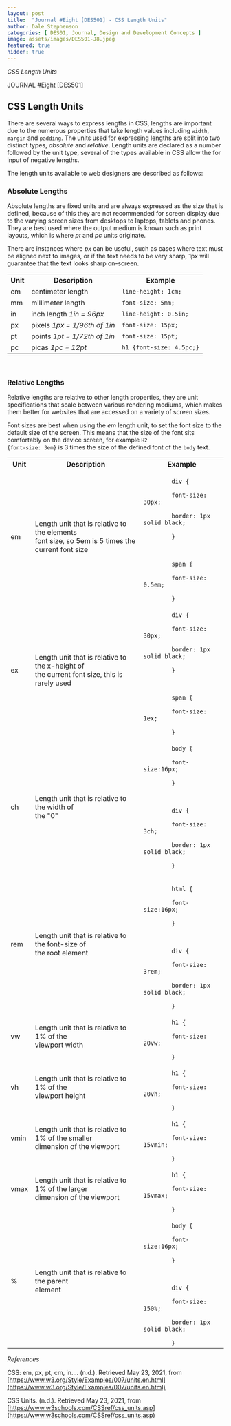 ```yaml
---
layout: post
title:  "Journal #Eight [DES501] - CSS Length Units" 
author: Dale Stephenson
categories: [ DES01, Journal, Design and Development Concepts ]
image: assets/images/DES501-J8.jpeg
featured: true
hidden: true
---
```

<i>CSS Length Units</i>

JOURNAL #Eight [DES501]

<h2>CSS Length Units</h2>
 
There are several ways to express lengths in CSS, lengths are important due to the numerous properties that take length values including <code>width</code>, <code>margin</code> and <code>padding</code>. The units used for expressing lengths are split into two distinct types, <i>absolute</i> and <i>relative</i>. Length units are declared as a number followed by the unit type, several of the types available in CSS allow the for input of negative lengths.
 
The length units available to web designers are described as follows:
 
<h3>Absolute Lengths</h3>
 
Absolute lengths are fixed units and are always expressed as the size that is defined, because of this they are not recommended for screen display due to the varying screen sizes from desktops to laptops, tablets and phones. They are best used where the output medium is known such as print layouts, which is where <i>pt</i> and <i>pc</i> units originate.
 
There are instances where <i>px</i> can be useful, such as cases where text must be aligned next to images, or if the text needs to be very sharp, 1px will guarantee that the text looks sharp on-screen.
 
<table style="width:100%">
  <tr>
    <th>Unit</th>
    <th>Description</th>
    <th>Example</th>
  </tr>
  <tr>
    <td>cm</td>
    <td>centimeter length</td>
    <td><code>line-height: 1cm;</code></td>
  </tr>
  <tr>
    <td>mm</td>
    <td>millimeter length</td>
    <td><code>font-size: 5mm;</code></td>
  </tr>
    <tr>
    <td>in</td>
    <td>inch length <i>1in = 96px</i></td>
    <td><code>line-height: 0.5in;</code></td>
  </tr>
    <tr>
    <td>px</td>
    <td>pixels <i>1px = 1/96th of 1in</i></td>
    <td><code>font-size: 15px;</code></td>
  </tr>
    <tr>
    <td>pt</td>
    <td>points <i>1pt = 1/72th of 1in</i></td>
    <td><code>font-size: 15pt;</code></td>
  </tr>
    <tr>
    <td>pc</td>
    <td>picas <i>1pc = 12pt</i></td>
    <td><code>h1 {font-size: 4.5pc;}</code></td>
  </tr>
 </table>
 <br>
<h3>Relative Lengths</h3>
 
Relative lengths are relative to other length properties, they are unit specifications that scale between various rendering mediums, which makes them better for websites that are accessed on a variety of screen sizes.
 
Font sizes are best when using the <i>em</i> length unit, to set the font size to the default size of the screen. This means that the size of the font sits comfortably on the device screen, for example <code>H2 {font-size: 3em}</code> is 3 times the size of the defined font of the <code>body</code> text.
 
<table style="width:100%" style="text-align: top;">
  <tr>
    <th>Unit</th>
    <th>Description</th>
    <th>Example</th>
  </tr>
  <tr>
    <td>em</td>
    <td>Length unit that is relative to the elements<br> font size, so 5em is 5 times the current font size</td>
    <td><code>
        div {<br>
        font-size: 30px;<br>
        border: 1px solid black;<br>
        }<br>
        <br>
        span {<br>
        font-size: 0.5em;<br>
        }
</code></td>
  </tr>
  <tr>
    <td>ex</td>
    <td>Length unit that is relative to the x-height of<br> the current font size, this is rarely used</td>
    <td><code>
        div {<br>
        font-size: 30px;<br>
        border: 1px solid black;<br>
        }<br>
        <br>
        span {<br>
        font-size: 1ex;<br>
        }
</code></td>
  </tr>
    <tr>
    <td>ch</td>
    <td>Length unit that is relative to the width of<br> the "0"</td>
    <td><code>
        body {<br>
        font-size:16px;<br>
        }<br>
        <br>
        div {<br>
        font-size: 3ch;<br>
        border: 1px solid black;<br>
        }<br>
</code></td>
  </tr>
    <tr>
    <td>rem</td>
    <td>Length unit that is relative to the font-size of<br> the root element</td>
    <td><code>
        html {<br>
        font-size:16px;<br>
        }<br>
        <br>
        div {<br>
        font-size: 3rem;<br>
        border: 1px solid black;<br>
        }
</code></td>
  </tr>
    <tr>
    <td>vw</td>
    <td>Length unit that is relative to 1% of the <br>viewport width</td>
    <td><code>
        h1 {<br>
        font-size: 20vw;<br>
        }
</code></td>
  </tr>
    <tr>
    <td>vh</td>
    <td>Length unit that is relative to 1% of the <br>viewport height</td>
    <td><code>
        h1 {<br>
        font-size: 20vh;<br>
        }
</code></td>
  </tr>
    <tr>
    <td>vmin</td>
    <td>Length unit that is relative to 1% of the smaller<br> dimension of the viewport</td>
    <td><code>
        h1 {<br>
        font-size: 15vmin;<br>
        }
</code></td>
  </tr>
    <tr>
    <td>vmax</td>
    <td>Length unit that is relative to 1% of the larger<br> dimension of the viewport</td>
    <td><code>
        h1 {<br>
        font-size: 15vmax;<br>
        }
</code></td>
  </tr>
    <tr>
    <td>%</td>
    <td>Length unit that is relative to the parent<br> element</td>
    <td><code>
        body {<br>
        font-size:16px;<br>
        }<br>
        <br>
        div {<br>
        font-size: 150%;<br>
        border: 1px solid black;<br>
        }
</code></td>
  </tr>
 </table>
 
<i>References</i>
 
CSS: em, px, pt, cm, in…. (n.d.). Retrieved May 23, 2021, from [https://www.w3.org/Style/Examples/007/units.en.html](https://www.w3.org/Style/Examples/007/units.en.html)
 
CSS Units. (n.d.). Retrieved May 23, 2021, from [https://www.w3schools.com/CSSref/css_units.asp](https://www.w3schools.com/CSSref/css_units.asp)